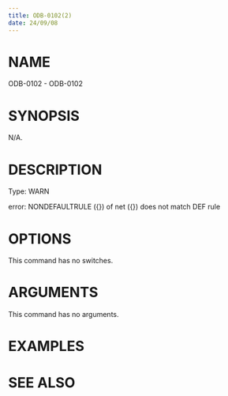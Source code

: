 ```yaml
---
title: ODB-0102(2)
date: 24/09/08
---
```


# NAME

ODB-0102 - ODB-0102

# SYNOPSIS

N/A.

# DESCRIPTION

Type: WARN

error: NONDEFAULTRULE ({}) of net ({}) does not match DEF rule

# OPTIONS

This command has no switches.

# ARGUMENTS

This command has no arguments.

# EXAMPLES

# SEE ALSO
